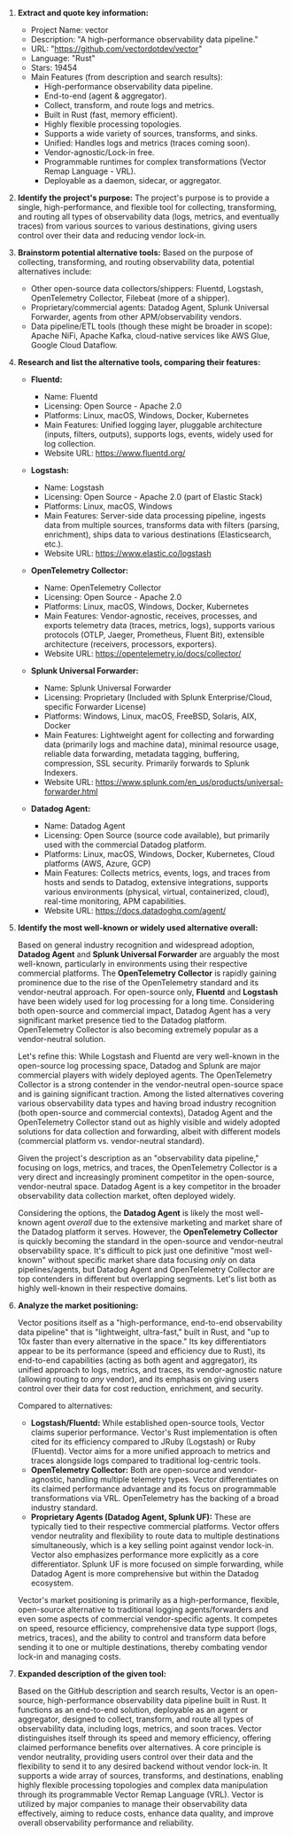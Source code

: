 1.  **Extract and quote key information:**
    *   Project Name: vector
    *   Description: "A high-performance observability data pipeline."
    *   URL: "https://github.com/vectordotdev/vector"
    *   Language: "Rust"
    *   Stars: 19454
    *   Main Features (from description and search results):
        *   High-performance observability data pipeline.
        *   End-to-end (agent & aggregator).
        *   Collect, transform, and route logs and metrics.
        *   Built in Rust (fast, memory efficient).
        *   Highly flexible processing topologies.
        *   Supports a wide variety of sources, transforms, and sinks.
        *   Unified: Handles logs and metrics (traces coming soon).
        *   Vendor-agnostic/Lock-in free.
        *   Programmable runtimes for complex transformations (Vector Remap Language - VRL).
        *   Deployable as a daemon, sidecar, or aggregator.

2.  **Identify the project's purpose:**
    The project's purpose is to provide a single, high-performance, and flexible tool for collecting, transforming, and routing all types of observability data (logs, metrics, and eventually traces) from various sources to various destinations, giving users control over their data and reducing vendor lock-in.

3.  **Brainstorm potential alternative tools:**
    Based on the purpose of collecting, transforming, and routing observability data, potential alternatives include:
    *   Other open-source data collectors/shippers: Fluentd, Logstash, OpenTelemetry Collector, Filebeat (more of a shipper).
    *   Proprietary/commercial agents: Datadog Agent, Splunk Universal Forwarder, agents from other APM/observability vendors.
    *   Data pipeline/ETL tools (though these might be broader in scope): Apache NiFi, Apache Kafka, cloud-native services like AWS Glue, Google Cloud Dataflow.

4.  **Research and list the alternative tools, comparing their features:**

    *   **Fluentd:**
        *   Name: Fluentd
        *   Licensing: Open Source - Apache 2.0
        *   Platforms: Linux, macOS, Windows, Docker, Kubernetes
        *   Main Features: Unified logging layer, pluggable architecture (inputs, filters, outputs), supports logs, events, widely used for log collection.
        *   Website URL: https://www.fluentd.org/

    *   **Logstash:**
        *   Name: Logstash
        *   Licensing: Open Source - Apache 2.0 (part of Elastic Stack)
        *   Platforms: Linux, macOS, Windows
        *   Main Features: Server-side data processing pipeline, ingests data from multiple sources, transforms data with filters (parsing, enrichment), ships data to various destinations (Elasticsearch, etc.).
        *   Website URL: https://www.elastic.co/logstash

    *   **OpenTelemetry Collector:**
        *   Name: OpenTelemetry Collector
        *   Licensing: Open Source - Apache 2.0
        *   Platforms: Linux, macOS, Windows, Docker, Kubernetes
        *   Main Features: Vendor-agnostic, receives, processes, and exports telemetry data (traces, metrics, logs), supports various protocols (OTLP, Jaeger, Prometheus, Fluent Bit), extensible architecture (receivers, processors, exporters).
        *   Website URL: https://opentelemetry.io/docs/collector/

    *   **Splunk Universal Forwarder:**
        *   Name: Splunk Universal Forwarder
        *   Licensing: Proprietary (Included with Splunk Enterprise/Cloud, specific Forwarder License)
        *   Platforms: Windows, Linux, macOS, FreeBSD, Solaris, AIX, Docker
        *   Main Features: Lightweight agent for collecting and forwarding data (primarily logs and machine data), minimal resource usage, reliable data forwarding, metadata tagging, buffering, compression, SSL security. Primarily forwards to Splunk Indexers.
        *   Website URL: https://www.splunk.com/en_us/products/universal-forwarder.html

    *   **Datadog Agent:**
        *   Name: Datadog Agent
        *   Licensing: Open Source (source code available), but primarily used with the commercial Datadog platform.
        *   Platforms: Linux, macOS, Windows, Docker, Kubernetes, Cloud platforms (AWS, Azure, GCP)
        *   Main Features: Collects metrics, events, logs, and traces from hosts and sends to Datadog, extensive integrations, supports various environments (physical, virtual, containerized, cloud), real-time monitoring, APM capabilities.
        *   Website URL: https://docs.datadoghq.com/agent/

5.  **Identify the most well-known or widely used alternative overall:**

    Based on general industry recognition and widespread adoption, **Datadog Agent** and **Splunk Universal Forwarder** are arguably the most well-known, particularly in environments using their respective commercial platforms. The **OpenTelemetry Collector** is rapidly gaining prominence due to the rise of the OpenTelemetry standard and its vendor-neutral approach. For open-source only, **Fluentd** and **Logstash** have been widely used for log processing for a long time. Considering both open-source and commercial impact, Datadog Agent has a very significant market presence tied to the Datadog platform. OpenTelemetry Collector is also becoming extremely popular as a vendor-neutral solution.

    Let's refine this: While Logstash and Fluentd are very well-known in the open-source log processing space, Datadog and Splunk are major commercial players with widely deployed agents. The OpenTelemetry Collector is a strong contender in the vendor-neutral open-source space and is gaining significant traction. Among the listed alternatives covering various observability data types and having broad industry recognition (both open-source and commercial contexts), Datadog Agent and the OpenTelemetry Collector stand out as highly visible and widely adopted solutions for data collection and forwarding, albeit with different models (commercial platform vs. vendor-neutral standard).

    Given the project's description as an "observability data pipeline," focusing on logs, metrics, and traces, the OpenTelemetry Collector is a very direct and increasingly prominent competitor in the open-source, vendor-neutral space. Datadog Agent is a key competitor in the broader observability data collection market, often deployed widely.

    Considering the options, the **Datadog Agent** is likely the most well-known agent *overall* due to the extensive marketing and market share of the Datadog platform it serves. However, the **OpenTelemetry Collector** is quickly becoming the standard in the open-source and vendor-neutral observability space. It's difficult to pick just one definitive "most well-known" without specific market share data focusing *only* on data pipelines/agents, but Datadog Agent and OpenTelemetry Collector are top contenders in different but overlapping segments. Let's list both as highly well-known in their respective domains.

6.  **Analyze the market positioning:**

    Vector positions itself as a "high-performance, end-to-end observability data pipeline" that is "lightweight, ultra-fast," built in Rust, and "up to 10x faster than every alternative in the space." Its key differentiators appear to be its performance (speed and efficiency due to Rust), its end-to-end capabilities (acting as both agent and aggregator), its unified approach to logs, metrics, and traces, its vendor-agnostic nature (allowing routing to *any* vendor), and its emphasis on giving users control over their data for cost reduction, enrichment, and security.

    Compared to alternatives:
    *   **Logstash/Fluentd:** While established open-source tools, Vector claims superior performance. Vector's Rust implementation is often cited for its efficiency compared to JRuby (Logstash) or Ruby (Fluentd). Vector aims for a more unified approach to metrics and traces alongside logs compared to traditional log-centric tools.
    *   **OpenTelemetry Collector:** Both are open-source and vendor-agnostic, handling multiple telemetry types. Vector differentiates on its claimed performance advantage and its focus on programmable transformations via VRL. OpenTelemetry has the backing of a broad industry standard.
    *   **Proprietary Agents (Datadog Agent, Splunk UF):** These are typically tied to their respective commercial platforms. Vector offers vendor neutrality and flexibility to route data to multiple destinations simultaneously, which is a key selling point against vendor lock-in. Vector also emphasizes performance more explicitly as a core differentiator. Splunk UF is more focused on simple forwarding, while Datadog Agent is more comprehensive but within the Datadog ecosystem.

    Vector's market positioning is primarily as a high-performance, flexible, open-source alternative to traditional logging agents/forwarders and even some aspects of commercial vendor-specific agents. It competes on speed, resource efficiency, comprehensive data type support (logs, metrics, traces), and the ability to control and transform data before sending it to one or multiple destinations, thereby combating vendor lock-in and managing costs.

7.  **Expanded description of the given tool:**

    Based on the GitHub description and search results, Vector is an open-source, high-performance observability data pipeline built in Rust. It functions as an end-to-end solution, deployable as an agent or aggregator, designed to collect, transform, and route all types of observability data, including logs, metrics, and soon traces. Vector distinguishes itself through its speed and memory efficiency, offering claimed performance benefits over alternatives. A core principle is vendor neutrality, providing users control over their data and the flexibility to send it to any desired backend without vendor lock-in. It supports a wide array of sources, transforms, and destinations, enabling highly flexible processing topologies and complex data manipulation through its programmable Vector Remap Language (VRL). Vector is utilized by major companies to manage their observability data effectively, aiming to reduce costs, enhance data quality, and improve overall observability performance and reliability.